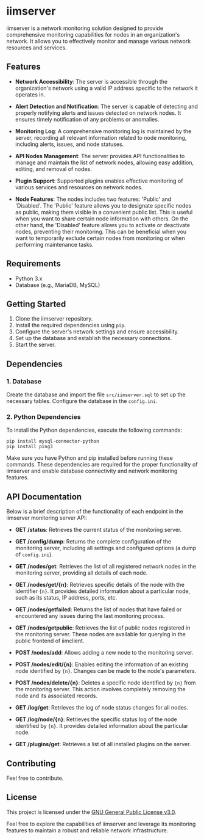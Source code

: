 # iimserver

iimserver is a network monitoring solution designed to provide comprehensive monitoring capabilities for nodes in an organization's network. It allows you to effectively monitor and manage various network resources and services.

## Features

- **Network Accessibility**: The server is accessible through the organization's network using a valid IP address specific to the network it operates in.

- **Alert Detection and Notification**: The server is capable of detecting and properly notifying alerts and issues detected on network nodes. It ensures timely notification of any problems or anomalies.

- **Monitoring Log**: A comprehensive monitoring log is maintained by the server, recording all relevant information related to node monitoring, including alerts, issues, and node statuses.

- **API Nodes Management**: The server provides API functionalities to manage and maintain the list of network nodes, allowing easy addition, editing, and removal of nodes.

- **Plugin Support**: Supported plugins enables effective monitoring of various services and resources on network nodes.

- **Node Features**: The nodes includes two features: 'Public' and 'Disabled'. The 'Public' feature allows you to designate specific nodes as public, making them visible in a convenient public list. This is useful when you want to share certain node information with others. On the other hand, the 'Disabled' feature allows you to activate or deactivate nodes, preventing their monitoring. This can be beneficial when you want to temporarily exclude certain nodes from monitoring or when performing maintenance tasks.

## Requirements

- Python 3.x
- Database (e.g., MariaDB, MySQL)

## Getting Started

1. Clone the iimserver repository.
2. Install the required dependencies using `pip`.
3. Configure the server's network settings and ensure accessibility.
4. Set up the database and establish the necessary connections.
5. Start the server.

## Dependencies

### 1. Database

Create the database and import the file `src/iimserver.sql` to set up the necessary tables. Configure the database in the `config.ini`.

### 2. Python Dependencies

To install the Python dependencies, execute the following commands:
```
pip install mysql-connector-python
pip install ping3
```
Make sure you have Python and pip installed before running these commands. These dependencies are required for the proper functionality of iimserver and enable database connectivity and network monitoring features.

## API Documentation

Below is a brief description of the functionality of each endpoint in the iimserver monitoring server API:

- **GET /status**: Retrieves the current status of the monitoring server.

- **GET /config/dump**: Returns the complete configuration of the monitoring server, including all settings and configured options (a dump of `config.ini`).

- **GET /nodes/get**: Retrieves the list of all registered network nodes in the monitoring server, providing all details of each node.

- **GET /nodes/get/{n}**: Retrieves specific details of the node with the identifier `{n}`. It provides detailed information about a particular node, such as its status, IP address, ports, etc.

- **GET /nodes/getfailed**: Returns the list of nodes that have failed or encountered any issues during the last monitoring process.

- **GET /nodes/getpublic**: Retrieves the list of public nodes registered in the monitoring server. These nodes are available for querying in the public frontend of iimclient.

- **POST /nodes/add**: Allows adding a new node to the monitoring server.

- **POST /nodes/edit/{n}**: Enables editing the information of an existing node identified by `{n}`. Changes can be made to the node's parameters.

- **POST /nodes/delete/{n}**: Deletes a specific node identified by `{n}` from the monitoring server. This action involves completely removing the node and its associated records.

- **GET /log/get**: Retrieves the log of node status changes for all nodes.

- **GET /log/node/{n}**: Retrieves the specific status log of the node identified by `{n}`. It provides detailed information about the particular node.

- **GET /plugins/get**: Retrieves a list of all installed plugins on the server.

## Contributing

Feel free to contribute.

## License

This project is licensed under the [GNU General Public License v3.0](LICENSE).

Feel free to explore the capabilities of iimserver and leverage its monitoring features to maintain a robust and reliable network infrastructure.
